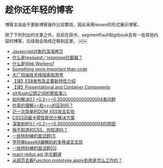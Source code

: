 # 趁你还年轻的博客

博客主站由于更新博客操作比较繁琐，因此采用issues的形式展示博客。

除了下列列出的文章之外，目前在简书，segmentFault和gitbook会有一些其他内容的博客，后续我会陆续迁移到这里。
￼￼
- [Javascript对象的深浅拷贝](https://github.com/FrankKai/FrankKai.github.io/issues/19)
- [什么是resquest／response拦截器？](https://github.com/FrankKai/FrankKai.github.io/issues/18)
- [什么是Web Workers?](https://github.com/FrankKai/FrankKai.github.io/issues/17)
- [Something more important than code](https://github.com/FrankKai/FrankKai.github.io/issues/16)
- [大厂前端技术栈探索和思考](https://github.com/FrankKai/FrankKai.github.io/issues/15)
- [【译】ES8发布及主要新特性介绍](https://github.com/FrankKai/FrankKai.github.io/issues/14)
- [【译】Presentational and Container Components](https://github.com/FrankKai/FrankKai.github.io/issues/13)
- [git与ssh公钥之间的那些事儿](https://github.com/FrankKai/FrankKai.github.io/issues/12)
- [如何解决0.1 +0.2===0.30000000000000004类问题](https://github.com/FrankKai/FrankKai.github.io/issues/11)
- [你真的理解==和===的区别吗？](https://github.com/FrankKai/FrankKai.github.io/issues/10)
- [记一次简单的DOM XSS攻击实验](https://github.com/FrankKai/FrankKai.github.io/issues/9)
- [CSS3动画卡顿性能优化解决方案](https://github.com/FrankKai/FrankKai.github.io/issues/8)
- [深度剖析0.1 +0.2===0.30000000000000004的原因](https://github.com/FrankKai/FrankKai.github.io/issues/7)
- [我不知道的CSS，你知道吗？](https://github.com/FrankKai/FrankKai.github.io/issues/6)
- [一些特别棒的面试题[1]](https://github.com/FrankKai/FrankKai.github.io/issues/5)
- [字符串base64编解码的多种语言实现](https://github.com/FrankKai/FrankKai.github.io/issues/4)
- [一些特别棒的面试题[0]](https://github.com/FrankKai/FrankKai.github.io/issues/3)
- [react-redux api 中文翻译](https://github.com/FrankKai/FrankKai.github.io/issues/2)
- [从规范去看Function.prototype.apply到底是怎么工作的？](https://github.com/FrankKai/FrankKai.github.io/issues/1)
